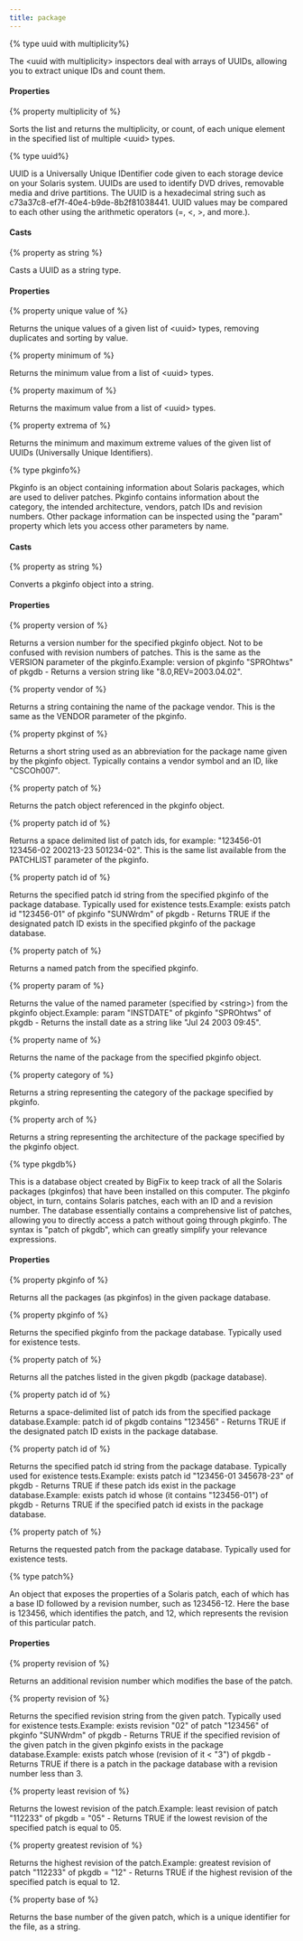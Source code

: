 ```yaml
---
title: package
---
```


{% type uuid with multiplicity%}

The &lt;uuid with multiplicity&gt; inspectors deal with arrays of UUIDs, allowing you to extract unique IDs and count them.

#### Properties

{% property multiplicity of <uuid with multiplicity> %}

Sorts the list and returns the multiplicity, or count, of each unique element in the specified list of multiple &lt;uuid&gt; types.

{% type uuid%}

UUID is a Universally Unique IDentifier code given to each storage device on your Solaris system. UUIDs are used to identify DVD drives, removable media and drive partitions. The UUID is a  hexadecimal string such as c73a37c8-ef7f-40e4-b9de-8b2f81038441. UUID values may be compared to each other using the arithmetic operators (=, &lt;, &gt;, and more.).

#### Casts

{% property <uuid> as string %}

Casts a UUID as a string type.

#### Properties

{% property unique value of <uuid> %}

Returns the unique values of a given list of &lt;uuid&gt; types, removing duplicates and sorting by value.

{% property minimum of <uuid> %}

Returns the minimum value from a list of &lt;uuid&gt; types.

{% property maximum of <uuid> %}

Returns the maximum value from a list of &lt;uuid&gt; types.

{% property extrema of <uuid> %}

Returns the minimum and maximum extreme values of the given list of UUIDs (Universally Unique Identifiers).

{% type pkginfo%}

Pkginfo is an object containing information about Solaris packages, which are used to deliver patches. Pkginfo contains information about the category, the intended architecture, vendors, patch IDs and revision numbers. Other package information can be inspected using the &quot;param&quot; property which lets you access other parameters by name.

#### Casts

{% property <pkginfo> as string %}

Converts a pkginfo object into a string.

#### Properties

{% property version of <pkginfo> %}

Returns a version number for the specified pkginfo object. Not to be confused with revision numbers of patches. This is the same as the VERSION parameter of the pkginfo.Example: version of pkginfo &quot;SPROhtws&quot; of pkgdb - Returns a version string like &quot;8.0,REV=2003.04.02&quot;.

{% property vendor of <pkginfo> %}

Returns a string containing the name of the package vendor. This is the same as the VENDOR parameter of the pkginfo.

{% property pkginst of <pkginfo> %}

Returns a short string used as an abbreviation for the package name given by the pkginfo object. Typically contains a vendor symbol and an ID, like &quot;CSCOh007&quot;.

{% property patch of <pkginfo> %}

Returns the patch object referenced in the pkginfo object.

{% property patch id of <pkginfo> %}

Returns a space delimited list of patch ids, for example: &quot;123456-01 123456-02 200213-23 501234-02&quot;. This is the same list available from the PATCHLIST parameter of the pkginfo.

{% property patch id <string> of <pkginfo> %}

Returns the specified patch id string from the specified pkginfo of the package database. Typically used for existence tests.Example: exists patch id &quot;123456-01&quot; of pkginfo &quot;SUNWrdm&quot; of pkgdb  - Returns TRUE if the designated patch ID exists in the specified pkginfo of the package database.

{% property patch <string> of <pkginfo> %}

Returns a named patch from the specified pkginfo.

{% property param <string> of <pkginfo> %}

Returns the value of the named parameter (specified by &lt;string&gt;) from the pkginfo object.Example: param &quot;INSTDATE&quot; of pkginfo &quot;SPROhtws&quot; of pkgdb - Returns the install date as a string like &quot;Jul 24 2003 09:45&quot;.

{% property name of <pkginfo> %}

Returns the name of the package from the specified pkginfo object.

{% property category of <pkginfo> %}

Returns a string representing the category of the package specified by pkginfo.

{% property arch of <pkginfo> %}

Returns a string representing the architecture of the package specified by the pkginfo object.

{% type pkgdb%}

This is a database object created by BigFix to keep track of all the Solaris packages (pkginfos) that have been installed on this computer. The pkginfo object, in turn, contains Solaris patches, each with an ID and a revision number. The database essentially contains a comprehensive list of patches, allowing you to directly access a patch without going through pkginfo. The syntax is &quot;patch of pkgdb&quot;, which can greatly simplify your relevance expressions.

#### Properties

{% property pkginfo of <pkgdb> %}

Returns all the packages (as pkginfos) in the given package database.

{% property pkginfo <string> of <pkgdb> %}

Returns the specified pkginfo from the package database. Typically used for existence tests.

{% property patch of <pkgdb> %}

Returns all the patches listed in the given pkgdb (package database).

{% property patch id of <pkgdb> %}

Returns a space-delimited list of patch ids from the specified package database.Example: patch id of pkgdb contains &quot;123456&quot; - Returns TRUE if the designated patch ID exists in the package database.

{% property patch id <string> of <pkgdb> %}

Returns the specified patch id string from the package database. Typically used for existence tests.Example: exists patch id &quot;123456-01 345678-23&quot; of pkgdb - Returns TRUE if these patch ids exist in the package database.Example: exists patch id whose (it contains &quot;123456-01&quot;) of pkgdb - Returns TRUE if the specified patch id exists in the package database.

{% property patch <string> of <pkgdb> %}

Returns the requested patch from the package database. Typically used for existence tests.

{% type patch%}

An object that exposes the properties of a Solaris patch, each of which has a base ID followed by a revision number, such as 123456-12. Here the base is 123456, which identifies the patch, and 12, which represents the revision of this particular patch. 

#### Properties

{% property revision of <patch> %}

Returns an additional revision number which modifies the base of the patch.

{% property revision <string> of <patch> %}

Returns the specified revision string from the given patch. Typically used for existence tests.Example: exists revision &quot;02&quot; of patch &quot;123456&quot; of pkginfo &quot;SUNWrdm&quot; of pkgdb  - Returns TRUE if the specified revision of the given patch in the given pkginfo exists in the package database.Example: exists patch whose (revision of it &lt; &quot;3&quot;) of pkgdb - Returns TRUE if there is a patch in the package database with a revision number less than 3.

{% property least revision of <patch> %}

Returns the lowest revision of the patch.Example: least revision of patch &quot;112233&quot; of pkgdb = &quot;05&quot; - Returns TRUE if the lowest revision of the specified patch is equal to 05.

{% property greatest revision of <patch> %}

Returns the highest revision of the patch.Example: greatest revision of patch &quot;112233&quot; of pkgdb = &quot;12&quot; - Returns TRUE if the highest revision of the specified patch is equal to 12.

{% property base of <patch> %}

Returns the base number of the given patch, which is a unique identifier for the file, as a string.

